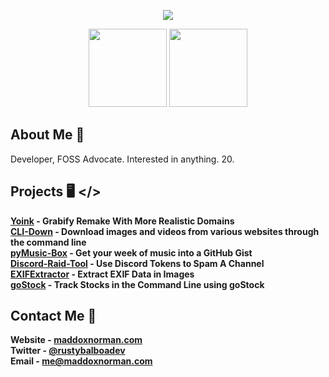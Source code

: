 <p align='center'>
  <img src='https://pbs.twimg.com/profile_images/1236555377405095936/eQMMQBsA_x96.png'>
</p>
<p align='center'>
  <img src='https://cdn.iconscout.com/icon/free/png-512/python-14-569257.png' width="125" height="125">
  <img src='https://i.imgur.com/vJfIiId.png?sanitize=false' width='125' height='125'>
</p>

## About Me 📝
Developer, FOSS Advocate. Interested in anything. 20.

## Projects 🖥️ </>

**[Yoink](https://github.com/RustyBalboadev/yoink-public) - Grabify Remake With More Realistic Domains** <br>
**[CLI-Down](https://github.com/rustybalboadev/CLI-Down) - Download images and videos from various websites through the command line** <br>
**[pyMusic-Box](https://github.com/rustybalboadev/pyMusic-Box) - Get your week of music into a GitHub Gist** <br>
**[Discord-Raid-Tool](https://github.com/RustyBalboadev/Discord-Raid-Tool) - Use Discord Tokens to Spam A Channel** <br>
**[EXIFExtractor](https://github.com/RustyBalboadev/EXIFExtractor) - Extract EXIF Data in Images** <br>
**[goStock](https://github.com/RustyBalboadev/goStock) - Track Stocks in the Command Line using goStock** <br>

## Contact Me 📱
**Website - [maddoxnorman.com](https://rustybalboa.dev)** <br>
**Twitter - [@rustybalboadev](https://twitter.com/rustybalboadev)** <br>
**Email - [me@maddoxnorman.com](mailto:rustybalboadev@gmail.com)** <br>
